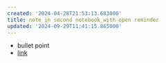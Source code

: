 ```yaml
---
created: '2024-04-28T21:53:13.683000'
title: note in second notebook with open reminder
updated: '2024-09-29T11:41:15.865000'
---
```


- bullet point
- [link](<../My Notebook/Sample note with completed reminder.md>)